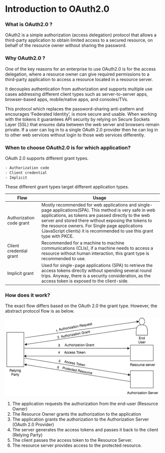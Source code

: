# Introduction to OAuth2.0

### What is OAuth2.0 ?
OAuth2 is a simple authorization (access delegation) protocol that allows a third-party application to obtain limited 
access to a secured resource, on behalf of the resource owner without sharing the password.

### Why OAuth2.0 ?
One of the key reasons for an enterprise to use OAuth2.0 is for the access delegation, where a resource owner can give
required permissions to a third-party application to access a resource located in a resource server.

It decouples authentication from authorization and supports multiple use cases addressing different client types such as
server-to-server apps, browser-based apps, mobile/native apps, and consoles/TVs.

This protocol which replaces the password-sharing anti-pattern and encourages ‘Federated Identity’, is more secure and 
usable. When working with the tokens it guarantees API security by relying on Secure Sockets Layer (SSL) that ensures 
data between the web server and browsers remain private. If a user can log in to a single OAuth 2.0 provider then he can
log in to other web services without login to those web services differently.

### When to choose OAuth2.0 is for which application?
OAuth 2.0 supports different grant types.

    - Authorization code
    - Client credential
    - Implicit 
    
These different grant types target different application types.

| Flow                 | Usage         | 
| --------------------- | ------------- | 
| Authorization code grant | Mostly recommended for web applications and single-page applications(SPA). This method is very safe in web applications, as tokens are passed directly to the web server and stored there without exposing the tokens to the resource owners. For Single page applications (JavaScript clients) it is recommended to use this grant type with PKCE.  |                            
| Client credential grant  | Recommended for a machine to machine communications (CLIs), if a machine needs to access a resource without human interaction, this grant type is recommended to use.  |                              
| Implicit grant            | Used for single-page applications (SPA) to retrieve the access tokens directly without spending several round trips. Anyway, there is a security consideration, as the access token is exposed to the client-side.  | 

### How does it work?
The exact flow differs based on the OAuth 2.0 the grant type. However, the abstract protocol flow is as below.

![oauth2.0-flow](../../assets/img/concepts/oauth-basic-flow.png)

1. The application requests the authorization from the end-user (Resource Owner)
2. The Resource Owner grants the authorization to the application
3. The application grants the authorization to the Authorization Server
   (OAuth 2.0 Provider)
4. The server generates the access tokens and passes it back to the client (Relying Party)
5. The client passes the access token to the Resource Server.
6. The resource server provides access to the protected resource.
